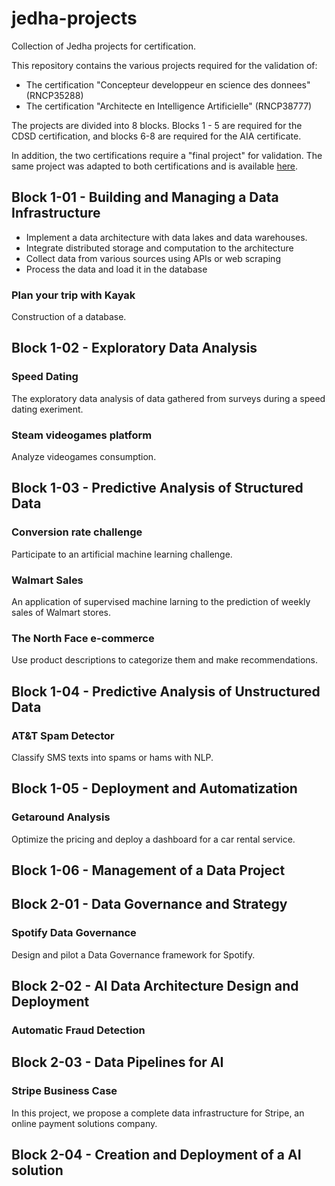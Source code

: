 # jedha-projects

Collection of Jedha projects for certification.

This repository contains the various projects required for the validation of:
- The certification "Concepteur developpeur en science des donnees" (RNCP35288)
- The certification "Architecte en Intelligence Artificielle" (RNCP38777)

The projects are divided into 8 blocks. Blocks 1 - 5 are required for the CDSD certification, and blocks 6-8 are required for the AIA certificate.

In addition, the two certifications require a "final project" for validation. The same project was adapted to both certifications and is available [here](https://github.com/netesf13d/crypto-crash-detection).


## Block 1-01 - Building and Managing a Data Infrastructure

- Implement a data architecture with data lakes and data warehouses.
- Integrate distributed storage and computation to the architecture
- Collect data from various sources using APIs or web scraping
- Process the data and load it in the database


### Plan your trip with Kayak

Construction of a database.


## Block 1-02 - Exploratory Data Analysis

### Speed Dating

The exploratory data analysis of data gathered from surveys during a speed dating exeriment.


### Steam videogames platform

Analyze videogames consumption.



## Block 1-03 - Predictive Analysis of Structured Data

### Conversion rate challenge

Participate to an artificial machine learning challenge.


### Walmart Sales

An application of supervised machine larning to the prediction of weekly sales of Walmart stores.


### The North Face e-commerce

Use product descriptions to categorize them and make recommendations.


## Block 1-04 - Predictive Analysis of Unstructured Data

### AT&T Spam Detector

Classify SMS texts into spams or hams with NLP.


## Block 1-05 - Deployment and Automatization

### Getaround Analysis

Optimize the pricing and deploy a dashboard for a car rental service.


## Block 1-06 - Management of a Data Project





## Block 2-01 - Data Governance and Strategy

### Spotify Data Governance

Design and pilot a Data Governance framework for Spotify.


## Block 2-02 - AI Data Architecture Design and Deployment

### Automatic Fraud Detection




## Block 2-03 - Data Pipelines for AI

### Stripe Business Case

In this project, we propose a complete data infrastructure for Stripe, an online payment solutions company.


## Block 2-04 - Creation and Deployment of a AI solution



